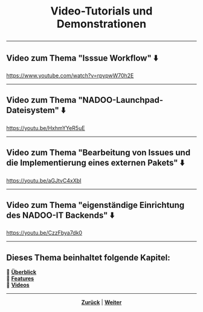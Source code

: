 # <p align="center">**Video-Tutorials und Demonstrationen**</p>

---

## Video zum Thema "Isssue Workflow" ⬇️

<https://www.youtube.com/watch?v=rpypwW70h2E>

---

## Video zum Thema "NADOO-Launchpad-Dateisystem" ⬇️

<https://youtu.be/HxhmYYeR5uE>

---

## Video zum Thema "Bearbeitung von Issues und die Implementierung eines externen Pakets" ⬇️

<https://youtu.be/aGJtvC4xXbI>

---

## Video zum Thema "eigenständige Einrichtung des NADOO-IT Backends" ⬇️

<https://youtu.be/CzzFbya7dk0>

---

**Dieses Thema beinhaltet folgende Kapitel:**
---

🔹 [**Überblick**](/docs/04-tools/03-intellij/01-ueberblick/README.md) </br>
🔹 [**Features**](/docs/04-tools/03-intellij/02-installation/README.md) </br>
🔹 [**Videos**](/docs/04-tools/03-intellij/02-installation/README.md) </br>

---

<p align="center">
<a href="/docs/04-tools/06-launchpad/02-features/11-t_bar_senden/README.md"><strong>Zurück</strong></a> | 
<a href="/docs/04-tools/07-ki/README.md"><strong>Weiter</strong></a>
</p>
